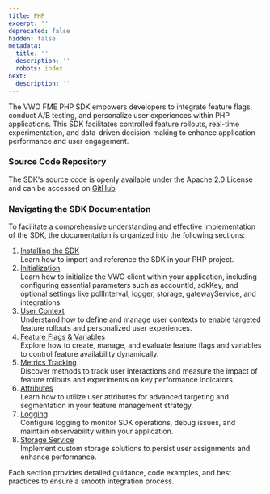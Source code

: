 ```yaml
---
title: PHP
excerpt: ''
deprecated: false
hidden: false
metadata:
  title: ''
  description: ''
  robots: index
next:
  description: ''
---
```

The VWO FME PHP SDK empowers developers to integrate feature flags, conduct A/B testing, and personalize user experiences within PHP applications. This SDK facilitates controlled feature rollouts, real-time experimentation, and data-driven decision-making to enhance application performance and user engagement.

### Source Code Repository

The SDK's source code is openly available under the Apache 2.0 License and can be accessed on [GitHub](https://github.com/wingify/vwo-fme-php-sdk)

### Navigating the SDK Documentation

To facilitate a comprehensive understanding and effective implementation of the SDK, the documentation is organized into the following sections:

1. [Installing the SDK](doc:fme-php-install)\
   Learn how to import and reference the SDK in your PHP project.
2. [Initialization](doc:fme-php-initialization)\
   Learn how to initialize the VWO client within your application, including configuring essential parameters such as accountId, sdkKey, and optional settings like pollInterval, logger, storage, gatewayService, and integrations.
3. [User Context](doc:fme-php-context)\
   Understand how to define and manage user contexts to enable targeted feature rollouts and personalized user experiences.
4. [Feature Flags & Variables](doc:fme-php-flags)\
   Explore how to create, manage, and evaluate feature flags and variables to control feature availability dynamically.
5. [Metrics Tracking](doc:fme-php-metrics)\
   Discover methods to track user interactions and measure the impact of feature rollouts and experiments on key performance indicators.
6. [Attributes](doc:fme-php-attributes)\
   Learn how to utilize user attributes for advanced targeting and segmentation in your feature management strategy.
7. [Logging](doc:fme-php-logging)\
   Configure logging to monitor SDK operations, debug issues, and maintain observability within your application.
8. [Storage Service](doc:fme-php-storage)\
   Implement custom storage solutions to persist user assignments and enhance performance.

Each section provides detailed guidance, code examples, and best practices to ensure a smooth integration process.